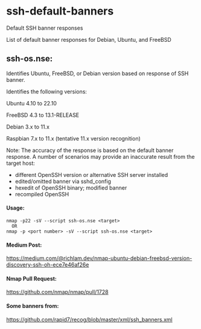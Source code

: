 # ssh-default-banners
Default SSH banner responses

List of default banner responses for Debian, Ubuntu, and FreeBSD

## ssh-os.nse:

Identifies Ubuntu, FreeBSD, or Debian version based on response of SSH banner.  

Identifies the following versions:

Ubuntu 4.10 to 22.10

FreeBSD 4.3 to 13.1-RELEASE

Debian 3.x to 11.x

Raspbian 7.x to 11.x (tentative 11.x version recognition)


Note: The accuracy of the response is based on the default banner response.
A number of scenarios may provide an inaccurate result from the target host:

* different OpenSSH version or alternative SSH server installed
* edited/omitted banner via sshd_config
* hexedit of OpenSSH binary; modified banner
* recompiled OpenSSH

#### Usage:
```
nmap -p22 -sV --script ssh-os.nse <target>
  OR
nmap -p <port number> -sV --script ssh-os.nse <target>
```

#### Medium Post:

https://medium.com/@richlam.dev/nmap-ubuntu-debian-freebsd-version-discovery-ssh-oh-ece7e46af26e

#### Nmap Pull Request:

https://github.com/nmap/nmap/pull/1728

#### Some banners from:

https://github.com/rapid7/recog/blob/master/xml/ssh_banners.xml
